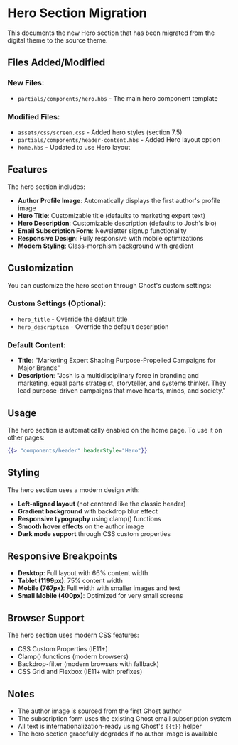 # Hero Section Migration

This documents the new Hero section that has been migrated from the digital theme to the source theme.

## Files Added/Modified

### New Files:
- `partials/components/hero.hbs` - The main hero component template

### Modified Files:
- `assets/css/screen.css` - Added hero styles (section 7.5)
- `partials/components/header-content.hbs` - Added Hero layout option
- `home.hbs` - Updated to use Hero layout

## Features

The hero section includes:
- **Author Profile Image**: Automatically displays the first author's profile image
- **Hero Title**: Customizable title (defaults to marketing expert text)
- **Hero Description**: Customizable description (defaults to Josh's bio)
- **Email Subscription Form**: Newsletter signup functionality
- **Responsive Design**: Fully responsive with mobile optimizations
- **Modern Styling**: Glass-morphism background with gradient

## Customization

You can customize the hero section through Ghost's custom settings:

### Custom Settings (Optional):
- `hero_title` - Override the default title
- `hero_description` - Override the default description

### Default Content:
- **Title**: "Marketing Expert Shaping Purpose-Propelled Campaigns for Major Brands"
- **Description**: "Josh is a multidisciplinary force in branding and marketing, equal parts strategist, storyteller, and systems thinker. They lead purpose-driven campaigns that move hearts, minds, and society."

## Usage

The hero section is automatically enabled on the home page. To use it on other pages:

```handlebars
{{> "components/header" headerStyle="Hero"}}
```

## Styling

The hero section uses a modern design with:
- **Left-aligned layout** (not centered like the classic header)
- **Gradient background** with backdrop blur effect
- **Responsive typography** using clamp() functions
- **Smooth hover effects** on the author image
- **Dark mode support** through CSS custom properties

## Responsive Breakpoints

- **Desktop**: Full layout with 66% content width
- **Tablet (1199px)**: 75% content width
- **Mobile (767px)**: Full width with smaller images and text
- **Small Mobile (400px)**: Optimized for very small screens

## Browser Support

The hero section uses modern CSS features:
- CSS Custom Properties (IE11+)
- Clamp() functions (modern browsers)
- Backdrop-filter (modern browsers with fallback)
- CSS Grid and Flexbox (IE11+ with prefixes)

## Notes

- The author image is sourced from the first Ghost author
- The subscription form uses the existing Ghost email subscription system
- All text is internationalization-ready using Ghost's `{{t}}` helper
- The hero section gracefully degrades if no author image is available 